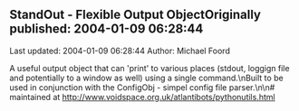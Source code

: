 ## StandOut - Flexible Output ObjectOriginally published: 2004-01-09 06:28:44 
Last updated: 2004-01-09 06:28:44 
Author: Michael Foord 
 
A useful output object that can 'print' to various places (stdout, loggign file and potentially to a window as well) using a single command.\nBuilt to be used in conjunction with the ConfigObj - simpel config file parser.\n\n# maintained at http://www.voidspace.org.uk/atlantibots/pythonutils.html